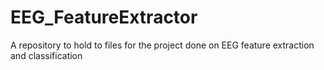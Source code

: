 # EEG_FeatureExtractor
A repository to hold to files for the project done on EEG feature extraction and classification
